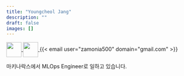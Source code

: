 ```yaml
---
title: "Youngcheol Jang"
description: ""
draft: false
images: []
---
```


<p>
  <a href=https://github.com/zamonia500 target="_blank">
    <img align="center" width="40" height="40" src="https://github.githubassets.com/images/modules/logos_page/GitHub-Mark.png">
  </a>
  <a href=https://www.linkedin.com/in/youngcheol-jang-b04a45187/ target="_blank">
    <img align="center" width="40" height="40" src="https://content.linkedin.com/content/dam/me/business/en-us/amp/brand-site/v2/bg/LI-Bug.svg.original.svg">
  </a>
  {{< email user="zamonia500" domain="gmail.com" >}}
</p>

마키나락스에서 MLOps Engineer로 일하고 있습니다.
